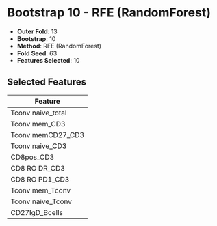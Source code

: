 # Bootstrap 10 - RFE (RandomForest)

- **Outer Fold**: 13
- **Bootstrap**: 10
- **Method**: RFE (RandomForest)
- **Fold Seed**: 63
- **Features Selected**: 10

## Selected Features

| Feature |
|---------|
| Tconv naive_total |
| Tconv mem_CD3 |
| Tconv memCD27_CD3 |
| Tconv naive_CD3 |
| CD8pos_CD3 |
| CD8 RO DR_CD3 |
| CD8 RO PD1_CD3 |
| Tconv mem_Tconv |
| Tconv naive_Tconv |
| CD27IgD_Bcells |
